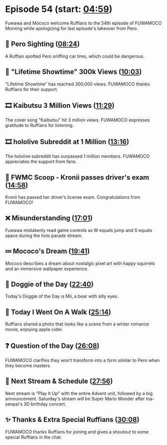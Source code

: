 # Episode 54 (start: [04:59](https://youtu.be/91NURP2SgC8?t=04m59s))

Fuwawa and Mococo welcome Ruffians to the 54th episode of FUWAMOCO Morning while apologizing for last episode's takeover from Pero.

## 👀 Pero Sighting ([08:24](https://youtu.be/91NURP2SgC8?t=08m24s))

A Ruffian spotted Pero sniffing car tires, which could be dangerous.

## 🎤 "Lifetime Showtime" 300k Views ([10:03](https://youtu.be/91NURP2SgC8?t=10m03s))

"Lifetime Showtime" has reached 300,000 views. FUWAMOCO thanks Ruffians for their support.

## 🎞️ Kaibutsu 3 Million Views ([11:29](https://youtu.be/91NURP2SgC8?t=11m29s))

The cover song "Kaibutsu" hit 3 million views. FUWAMOCO expresses gratitude to Ruffians for listening.

## 🎞️ hololive Subreddit at 1 Million ([13:16](https://youtu.be/91NURP2SgC8?t=13m16s))

The hololive subreddit has surpassed 1 million members. FUWAMOCO appreciates the support from fans.

## 🔎 FWMC Scoop - Kronii passes driver's exam ([14:58](https://youtu.be/91NURP2SgC8?t=14m58s))

Kronii has passed her driver’s license exam. Congratulations from FUWAMOCO!

## ❌ Misunderstanding ([17:01](https://youtu.be/91NURP2SgC8?t=17m01s))

Fuwawa mistakenly read game controls as W equals jump and S equals space during the holo parade stream.

## 💤 Mococo's Dream ([19:41](https://youtu.be/91NURP2SgC8?t=19m41s))

Mococo describes a dream about nostalgic pixel art with happy squirrels and an immersive wallpaper experience.

## 🐶 Doggie of the Day ([22:40](https://youtu.be/91NURP2SgC8?t=22m40s))

Today's Doggie of the Day is Mii, a bear with silly eyes.

## 🚶 Today I Went On A Walk ([25:14](https://youtu.be/91NURP2SgC8?t=25m14s))

Ruffians shared a photo that looks like a scene from a winter romance movie, enjoying apple cider.

## ❓ Question of the Day ([26:08](https://youtu.be/91NURP2SgC8?t=26m08s))

FUWAMOCO clarifies they won’t transform into a form similar to Pero when they become masters.

## 📅 Next Stream & Schedule ([27:56](https://youtu.be/91NURP2SgC8?t=27m56s))

Next stream is "Play It Up" with the entire Advent unit, followed by a big announcement. Saturday's stream will be Super Mario Wonder after Ina-senpai's 3D birthday concert.

## ✨ Thanks & Extra Special Ruffians ([30:08](https://youtu.be/91NURP2SgC8?t=30m08s))

FUWAMOCO thanks Ruffians for joining and gives a shoutout to some special Ruffians in the chat.
